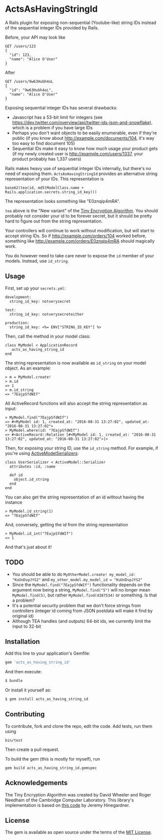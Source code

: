 # ActsAsHavingStringId
A Rails plugin for exposing non-sequential (Youtube-like) string IDs instead of the sequential integer IDs provided by Rails.

Before, your API may look like

    GET /users/123
    {
      "id": 123,
      "name": "Alice O'User"
    }

After

    GET /users/9w63Hubh4oL
    {
      "id": "9w63Hubh4oL",
      "name": "Alice O'User"
    }

Exposing sequential integer IDs has several drawbacks:

* Javascript has a 53-bit limit for integers (see https://dev.twitter.com/overview/api/twitter-ids-json-and-snowflake), which is a problem if you have large IDs
* Perhaps you don't want objects to be easily enumerable, even if they're public (if you know about http://example.com/documents/104, it's way too easy to find document 105)
* Sequential IDs make it easy to know how much usage your product gets (if my newly created user is http://example.com/users/1337, your product probably has 1,337 users)

Rails makes heavy use of sequential integer IDs internally, but there's no need of exposing them. `ActsAsHavingStringId` provides an alternative string representation of your IDs. This representation is

    base62(tea(id, md5(ModelClass.name + Rails.application.secrets.string_id_key)))

The representation looks something like "E0znqip4mRA".

`tea` above is the "New variant" of the [Tiny Encryption Algorithm](https://en.wikipedia.org/wiki/Tiny_Encryption_Algorithm). You should probably not consider your id to be forever secret, but it should be pretty hard to figure out from the string representation.

Your controllers will continue to work without modification, but will start to accept string IDs. So if http://example.com/orders/104 worked before, something like http://example.com/orders/E0znqip4mRA should magically work.

You do however need to take care never to expose the `id` member of your models. Instead, use `id_string`.

## Usage
First, set up your `secrets.yml`:

    development:
      string_id_key: notverysecret

    test:
      string_id_key: notverysecreteither

    production:
      string_id_key: <%= ENV["STRING_ID_KEY"] %>

Then, call the method in your model class:

    class MyModel < ApplicationRecord
       acts_as_having_string_id
    end

The string representation is now available as `id_string` on your model object. As an example:

    > m = MyModel.create!
    > m.id
    => 1
    > m.id_string
    => "7EajpSfdWIf"

All ActiveRecord functions will also accept the string representation as input:

    > MyModel.find("7EajpSfdWIf")
    => #<MyModel id: 1, created_at: "2016-08-31 13:27:02", updated_at: "2016-08-31 13:27:02">
    > MyModel.where(id: "7EajpSfdWIf")
    => #<ActiveRecord::Relation [#<MyModel id: 1, created_at: "2016-08-31 13:27:02", updated_at: "2016-08-31 13:27:02">]>

Then, for exposing your string ID, use the `id_string` method. For example, if you're using [ActiveModelSerializers](https://github.com/rails-api/active_model_serializers):

    class UserSerializer < ActiveModel::Serializer
      attributes :id, :name

      def id
        object.id_string
      end
    end

You can also get the string representation of an id without having the instance

    > MyModel.id_string(1)
    => "7EajpSfdWIf"

And, conversely, getting the id from the string representation

    > MyModel.id_int("7EajpSfdWIf")
    => 1

And that's just about it!

## TODO
* You should be able to do `MyOtherModel.create! my_model_id: "KuUnDvpJYS2"` and `my_other_model.my_model_id = "KuUnDvpJYS2"`
* Since the `MyModel.find("7EajpSfdWIf")` functionality depends on the argument now being a string, `MyModel.find("5")` will no longer mean `MyModel.find(5)`, but rather `MyModel.find(4387534)` or something. Is that a problem?
* It's a potential security problem that we don't force strings from controllers (integer id coming from JSON postdata will make it find by original id)
* Although TEA handles (and outputs) 64-bit ids, we currently limit the input to 32-bit

## Installation
Add this line to your application's Gemfile:

```ruby
gem 'acts_as_having_string_id'
```

And then execute:
```bash
$ bundle
```

Or install it yourself as:
```bash
$ gem install acts_as_having_string_id
```

## Contributing
To contribute, fork and clone the repo, edit the code. Add tests, run them using

    bin/test

Then create a pull request.

To build the gem (this is mostly for myself), run

    gem build acts_as_having_string_id.gemspec

## Acknowledgements
The Tiny Encryption Algorithm was created by David Wheeler and Roger Needham of the Cambridge Computer Laboratory. This library's implementation is based on [this code](https://github.com/pmarreck/ruby-snippets/blob/master/TEA.rb) by Jeremy Hinegardner.

## License
The gem is available as open source under the terms of the [MIT License](http://opensource.org/licenses/MIT).
